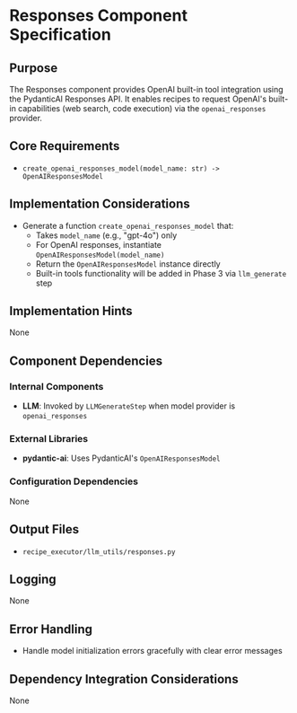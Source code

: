 # Responses Component Specification

## Purpose

The Responses component provides OpenAI built-in tool integration using the PydanticAI Responses API.
It enables recipes to request OpenAI's built-in capabilities (web search, code execution)
via the `openai_responses` provider.

## Core Requirements

- `create_openai_responses_model(model_name: str) -> OpenAIResponsesModel`

## Implementation Considerations

- Generate a function `create_openai_responses_model` that:
  - Takes `model_name` (e.g., "gpt-4o") only
  - For OpenAI responses, instantiate `OpenAIResponsesModel(model_name)` 
  - Return the `OpenAIResponsesModel` instance directly
  - Built-in tools functionality will be added in Phase 3 via `llm_generate` step

## Implementation Hints

None

## Component Dependencies

### Internal Components

- **LLM**: Invoked by `LLMGenerateStep` when model provider is `openai_responses`

### External Libraries

- **pydantic-ai**: Uses PydanticAI's `OpenAIResponsesModel`

### Configuration Dependencies

None

## Output Files

- `recipe_executor/llm_utils/responses.py`

## Logging

None

## Error Handling

- Handle model initialization errors gracefully with clear error messages

## Dependency Integration Considerations

None